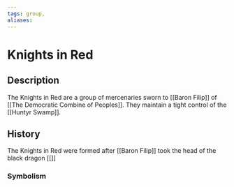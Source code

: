 ```yaml
---
tags: group, 
aliases:
---
```


# Knights in Red
## Description
The Knights in Red are a group of mercenaries sworn to [[Baron Filip]] of [[The Democratic Combine of Peoples]]. They maintain a tight control of the [[Huntyr Swamp]].

## History
The Knights in Red were formed after [[Baron Filip]] took the head of the black dragon [[]]

### Symbolism
